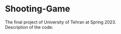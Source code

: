 # Shooting-Game
The final project of University of Tehran at Spring 2023.</br>
Description of the code:<b>
